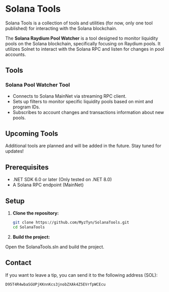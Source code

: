 # Solana Tools

Solana Tools is a collection of tools and utilities (for now, only one tool published) for interacting with the Solana blockchain.

The **Solana Raydium Pool Watcher** is a tool designed to monitor liquidity pools on the Solana blockchain, specifically focusing on Raydium pools. It utilizes Solnet to interact with the Solana RPC and listen for changes in pool accounts.

## Tools
### Solana Pool Watcher Tool
- Connects to Solana MainNet via streaming RPC client.
- Sets up filters to monitor specific liquidity pools based on mint and program IDs.
- Subscribes to account changes and transactions information about new pools.

## Upcoming Tools
Additional tools are planned and will be added in the future. Stay tuned for updates!

## Prerequisites

- .NET SDK 6.0 or later (Only tested on .NET 8.0)
- A Solana RPC endpoint (MainNet)

## Setup

1. **Clone the repository:**

    ```bash
    git clone https://github.com/MyzTyn/SolanaTools.git
    cd SolanaTools
    ```

2. **Build the project:**

Open the SolanaTools.sln and build the project.

## Contact

If you want to leave a tip, you can send it to the following address (SOL): 
```
D95T4R4wbaSGUPjKKnnKcs3jnobZXAk4Z5EVrfpWCEcu
```
